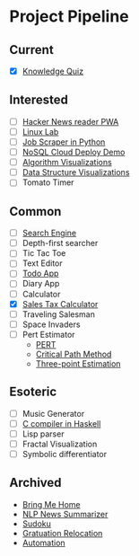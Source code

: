 # Project Pipeline

## Current
* [x] [Knowledge Quiz](https://elainechan.github.io/webdev/rote)

## Interested
* [ ] [Hacker News reader PWA](https://hnpwa.com/)
* [ ] [Linux Lab](./linux-lab.md)
* [ ] [Job Scraper in Python](https://medium.com/@msalmon00/web-scraping-job-postings-from-indeed-96bd588dcb4b)
* [ ] [NoSQL Cloud Deploy Demo](https://github.com/elainechan/notes/blob/master/Devops/deployment-demo.md)
* [ ] [Algorithm Visualizations](https://bost.ocks.org/mike/algorithms/)
* [ ] [Data Structure Visualizations](http://www.cs.usfca.edu/~galles/visualization/Algorithms.html)
* [ ] Tomato Timer

## Common
* [ ] [Search Engine](https://blog.kabir.ml/posts/inside-wade)
* [ ] Depth-first searcher
* [ ] Tic Tac Toe
* [ ] Text Editor
* [ ] [Todo App](http://todomvc.com/)
* [ ] Diary App
* [ ] Calculator
* [x] [Sales Tax Calculator](https://github.com/elainechan/sales-tax-calculator)
* [ ] Traveling Salesman
* [ ] Space Invaders
* [ ] Pert Estimator
    * [PERT](https://en.wikipedia.org/wiki/Program_evaluation_and_review_technique)
    * [Critical Path Method](https://en.wikipedia.org/wiki/Critical_path_method)
    * [Three-point Estimation](https://en.wikipedia.org/wiki/Three-point_estimation)

## Esoteric
* [ ] Music Generator
* [ ] [C compiler in Haskell](https://news.ycombinator.com/item?id=15821899)
* [ ] Lisp parser
* [ ] Fractal Visualization
* [ ] Symbolic differentiator

## Archived
* [Bring Me Home](https://github.com/elainechan/bringmehome)
* [NLP News Summarizer](https://github.com/elainechan/lampedo)
* [Sudoku](https://github.com/elainechan/sudoku)
* [Gratuation Relocation](https://github.com/elainechan/graduation)
* [Automation](https://github.com/elainechan/automation)

